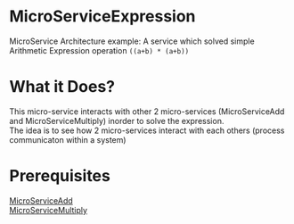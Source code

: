 # MicroServiceExpression
MicroService Architecture example: A service which solved simple Arithmetic Expression operation `((a+b) * (a+b))` 


What it Does?
===============
This micro-service interacts with other 2 micro-services (MicroServiceAdd and MicroServiceMultiply) inorder to solve the expression.  
The idea is to see how 2 micro-services interact with each others (process communicaton within a system)


Prerequisites
===============
[MicroServiceAdd](https://github.com/asifsid88/MicroServiceAdd)  
[MicroServiceMultiply](https://github.com/asifsid88/MicroServiceMultiply)
